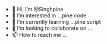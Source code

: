 - 👋 Hi, I’m @Singhpine
- 👀 I’m interested in ...pine code
- 🌱 I’m currently learning ...pine script
- 💞️ I’m looking to collaborate on ...
- 📫 How to reach me ...

<!---
Singhpine/Singhpine is a ✨ special ✨ repository because its `README.md` (this file) appears on your GitHub profile.
You can click the Preview link to take a look at your changes.
--->
